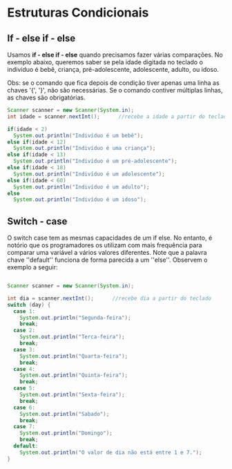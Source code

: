 # Estruturas Condicionais

## If - else if - else

Usamos **if - else if - else** quando precisamos fazer várias comparações. 
No exemplo abaixo, queremos saber se pela idade digitada no teclado o indivíduo é bebê, criança, pré-adolescente, adolescente, adulto, ou idoso.

Obs: se o comando que fica depois de condição tiver apenas uma linha as chaves '{', '}', não são necessárias. Se o comando contiver múltiplas linhas, as chaves são obrigatórias.

```java
Scanner scanner = new Scanner(System.in);
int idade = scanner.nextInt();      //recebe a idade a partir do teclado

if(idade < 2)
  System.out.println("Indivíduo é um bebê");
else if(idade < 12)
  System.out.println("Indivíduo é uma criança");
else if(idade < 13)
  System.out.println("Indivíduo é um pré-adolescente");
else if(idade < 18)
  System.out.println("Indivíduo é um adolescente");
else if(idade < 60)
  System.out.println("Indivíduo é um adulto");
else
  System.out.println("Indivíduo é um idoso");
```

## Switch - case

O switch case tem as mesmas capacidades de um if else. No entanto, é notório que os programadores os utilizam com mais frequência para comparar uma variável a vários valores diferentes. Note que a palavra chave ''default'' funciona de forma parecida a um ''else''.
Observem o exemplo a seguir:

```java

Scanner scanner = new Scanner(System.in);

int dia = scanner.nextInt();      //recebe dia a partir do teclado
switch (day) {
  case 1:
    System.out.println("Segunda-feira");
    break;
  case 2:
    System.out.println("Terca-feira");
    break;
  case 3:
    System.out.println("Quarta-feira");
    break;
  case 4:
    System.out.println("Quinta-feira");
    break;
  case 5:
    System.out.println("Sexta-feira");
    break;
  case 6:
    System.out.println("Sabado");
    break;
  case 7:
    System.out.println("Domingo");
    break;
  default:
    System.out.println("O valor de dia não está entre 1 e 7.");
}
```
